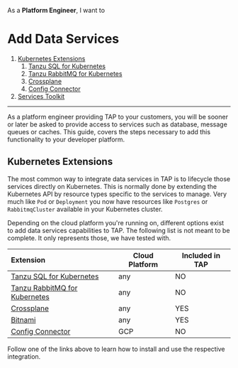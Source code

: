 As a **Platform Engineer**, I want to
# Add Data Services

1. [Kubernetes Extensions](#kubernetes-extensions)
    1. [Tanzu SQL for Kubernetes](./tanzu-sql.md)
    2. [Tanzu RabbitMQ for Kubernetes](./tanzu-rmq.md)
    3. [Crossplane](https://www.crossplane.io/)
    4. [Config Connector](https://cloud.google.com/config-connector/docs/overview)
2. [Services Toolkit](./services-toolkit.md)
---

As a platform engineer providing TAP to your customers, you will be sooner or later be asked to provide access to services such as database, message queues or caches. This guide, covers the steps necessary to add this functionality to your developer platform.

## Kubernetes Extensions

The most common way to integrate data services in TAP is to lifecycle those services directly on Kubernetes. This is normally done by extending the Kubernetes API by resource types specific to the services to manage. Very much like `Pod` or `Deployment` you now have resources like `Postgres` or `RabbitmqCluster` available in your Kubernetes cluster. 

Depending on the cloud platform you're running on, different options exist to add data services capabilities to TAP. The following list is not meant to be complete. It only represents those, we have tested with. 

| Extension | Cloud Platform | Included in TAP |
|:---|---|---|
| [Tanzu SQL for Kubernetes](./tanzu-sql.md) | any | NO |
| [Tanzu RabbitMQ for Kubernetes](./tanzu-rmq.md) | any | NO |
| [Crossplane](https://www.crossplane.io/) | any | YES |
| [Bitnami](https://bitnami.com/) | any | YES |
| [Config Connector](https://cloud.google.com/config-connector/docs/overview) | GCP | NO |

Follow one of the links above to learn how to install and use the respective integration.
